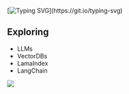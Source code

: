 <!--### Hi there 👋-->
[![Typing SVG](https://readme-typing-svg.herokuapp.com?font=Fira+Code&pause=1000&color=FFFFFF&random=false&width=435&lines=Hi!👋+I'm+Abhishek;AIML+Enthusiast!)](https://git.io/typing-svg)
<!--
**aabhi02/aabhi02** is a ✨ _special_ ✨ repository because its `README.md` (this file) appears on your GitHub profile.

Here are some ideas to get you started:

- 🔭 I’m currently working on ...
- 🌱 I’m currently learning ...
- 👯 I’m looking to collaborate on ...
- 🤔 I’m looking for help with ...
- 💬 Ask me about ...
- 📫 How to reach me: ...
- 😄 Pronouns: ...
- ⚡ Fun fact: ...
-->

## Exploring
- LLMs
- VectorDBs
- LamaIndex
- LangChain

![](https://komarev.com/ghpvc/?username=aabhi02&color=blue)

